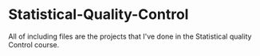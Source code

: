 # Statistical-Quality-Control
All of including files are the projects that I've done in the Statistical quality Control course.
